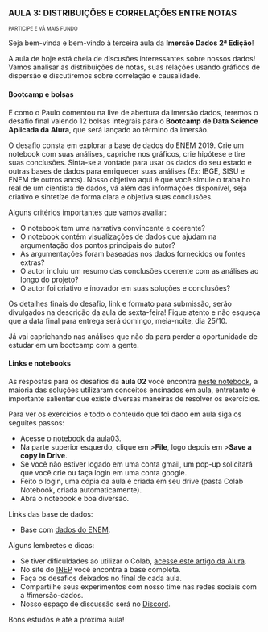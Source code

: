 ### AULA 3: DISTRIBUIÇÕES E CORRELAÇÕES ENTRE NOTAS
<sub><sup>PARTICIPE E VÁ MAIS FUNDO</sup></sub>

Seja bem-vinda e bem-vindo à terceira aula da **Imersão Dados 2ª Edição**!

A aula de hoje está cheia de discusões interessantes sobre nossos dados! Vamos analisar as distribuições de notas, suas relações usando gráficos de dispersão e discutiremos sobre correlação e causalidade.

#### Bootcamp e bolsas

E como o Paulo comentou na live de abertura da imersão dados, teremos o desafio final valendo 12 bolsas integrais para o **Bootcamp de Data Science Aplicada da Alura**, que será lançado ao término da imersão.

O desafio consta em explorar a base de dados do ENEM 2019. Crie um notebook com suas análises, capriche nos gráficos, crie hipótese e tire suas conclusões. Sinta-se a vontade para usar os dados do seu estado e outras bases de dados para enriquecer suas análises (Ex: IBGE, SISU e ENEM de outros anos). Nosso objetivo aqui é que você simule o trabalho real de um cientista de dados, vá além das informações disponível, seja criativo e sintetíze de forma clara e objetiva suas conclusões.

Alguns critérios importantes que vamos avaliar:

* O notebook tem uma narrativa convincente e coerente?
* O notebook contém visualizações de dados que ajudam na argumentação dos pontos principais do autor?
* As argumentações foram baseadas nos dados fornecidos ou fontes extras?
* O autor incluiu um resumo das conclusões coerente com as análises ao longo do projeto?
* O autor foi criativo e inovador em suas soluções e conclusões?

Os detalhes finais do desafio, link e formato para submissão, serão divulgados na descrição da aula de sexta-feira! Fique atento e não esqueça que a data final para entrega será domingo, meia-noite, dia 25/10.

Já vai caprichando nas análises que não da para perder a oportunidade de estudar em um bootcamp com a gente.

#### Links e notebooks

As respostas para os desafios da **aula 02** você encontra [neste notebook](https://colab.research.google.com/drive/18PTAq-dRHZ5a03p-MsV2sg3PWlsEqI24?usp=sharing), a maioria das soluções utilizaram conceitos ensinados em aula, entretanto é importante salientar que existe diversas maneiras de resolver os exercícios.

Para ver os exercícios e todo o conteúdo que foi dado em aula siga os seguites passos:

* Acesse o [notebook da aula03](https://colab.research.google.com/drive/147OIEwmoLPJgtaoio-wlkOSlHgV9E6AE?usp=sharing).
* Na parte superior esquerdo, clique em >**File**, logo depois em >**Save a copy in Drive**.
* Se você não estiver logado em uma conta gmail, um pop-up solicitará que você crie ou faça login em uma conta google.
* Feito o login, uma cópia da aula é criada em seu drive (pasta Colab Notebook, criada automaticamente).
* Abra o notebook e boa diversão.

Links das base de dados:

* Base com [dados do ENEM](https://github.com/alura-cursos/imersao-dados-2-2020/blob/master/MICRODADOS_ENEM_2019_SAMPLE_43278.csv).

Alguns lembretes e dicas:

* Se tiver dificuldades ao utilizar o Colab, [acesse este artigo da Alura](https://www.alura.com.br/artigos/google-colab-o-que-e-e-como-usar).
* No site do [INEP](http://inep.gov.br/microdados) você encontra a base completa.
* Faça os desafios deixados no final de cada aula.
* Compartilhe seus experimentos com nosso time nas redes sociais com a #imersão-dados.
* Nosso espaço de discussão será no [Discord](https://caelum57945.acemlnb.com/lt.php?s=b84a5f4e0830a06567e5e2fcf3da5dfb&i=34A49A8A127).

Bons estudos e até a próxima aula!

